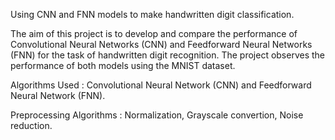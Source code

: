 Using CNN and FNN models to make handwritten digit classification.

The aim of this project is to develop and compare the performance of Convolutional Neural Networks (CNN) and Feedforward Neural Networks (FNN) for the task of handwritten digit recognition. The project observes the performance of both models using the MNIST dataset.

Algorithms Used : Convolutional Neural Network (CNN) and Feedforward Neural Network (FNN).

Preprocessing Algorithms : Normalization, Grayscale convertion, Noise reduction.

